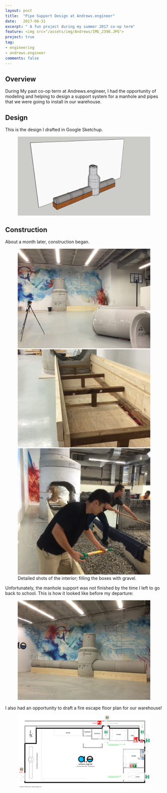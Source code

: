 ```yaml
---
layout: post
title:  "Pipe Support Design at Andrews.engineer"
date:   2017-08-31
excerpt: " A fun project during my summer 2017 co-op term"
feature: <img src="/assets/img/Andrews/IMG_2398.JPG">
project: true
tag:
- engineering
- andrews.engineer
comments: false
---
```


## Overview
During My past co-op term at Andrews.engineer, I had the opportunity of modeling and helping to design a support system for a manhole and pipes that we were going to install in our warehouse.

## Design
This is the design I drafted in Google Sketchup.

<figure>
	<img src="/assets/img/Andrews/mh overview wood boxes.png">
</figure>

## Construction
About a month later, construction began.

<figure class="third">
	<img src="/assets/img/Andrews/IMG_2566.JPG">
	<img src="/assets/img/Andrews/IMG_2567.jpeg">
	<img src="/assets/img/Andrews/IMG_2592.JPG">
	<figcaption>Detailed shots of the interior; filling the boxes with gravel.</figcaption>
</figure>

Unfortunately, the manhole support was not finished by the time I left to go back to school. This is how it looked like before my departure:

<figure>
	<img src="/assets/img/Andrews/IMG_2606.JPG">
</figure>

I also had an opportunity to draft a fire escape floor plan for our warehouse!

<figure>
	<img src="/assets/img/Andrews/even more basic.pdf">
</figure>
